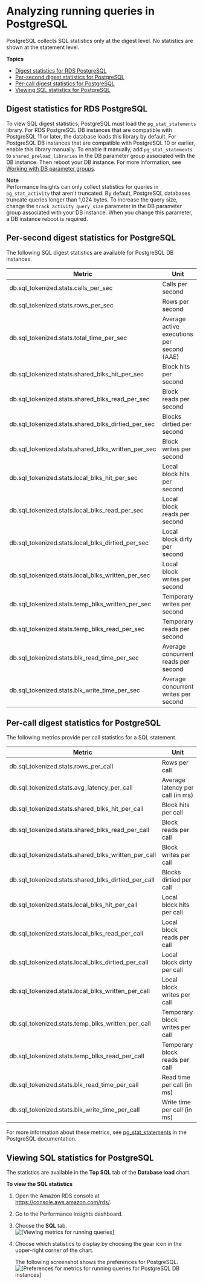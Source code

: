 # Analyzing running queries in PostgreSQL<a name="USER_PerfInsights.UsingDashboard.AnalyzeDBLoad.AdditionalMetrics.PostgreSQL"></a>

PostgreSQL collects SQL statistics only at the digest level\. No statistics are shown at the statement level\.

**Topics**
+ [Digest statistics for RDS PostgreSQL](#USER_PerfInsights.UsingDashboard.AnalyzeDBLoad.AdditionalMetrics.PostgreSQL.digest)
+ [Per\-second digest statistics for PostgreSQL](#USER_PerfInsights.UsingDashboard.AnalyzeDBLoad.AdditionalMetrics.PostgreSQL.per-second)
+ [Per\-call digest statistics for PostgreSQL](#USER_PerfInsights.UsingDashboard.AnalyzeDBLoad.AdditionalMetrics.PostgreSQL.per-call)
+ [Viewing SQL statistics for PostgreSQL](#USER_PerfInsights.UsingDashboard.AnalyzeDBLoad.AdditionalMetrics.AnalyzingDigestLevel)

## Digest statistics for RDS PostgreSQL<a name="USER_PerfInsights.UsingDashboard.AnalyzeDBLoad.AdditionalMetrics.PostgreSQL.digest"></a>

To view SQL digest statistics, PostgreSQL must load the `pg_stat_statements` library\. For RDS PostgreSQL DB instances that are compatible with PostgreSQL 11 or later, the database loads this library by default\. For PostgreSQL DB instances that are compatible with PostgreSQL 10 or earlier, enable this library manually\. To enable it manually, add `pg_stat_statements` to `shared_preload_libraries` in the DB parameter group associated with the DB instance\. Then reboot your DB instance\. For more information, see [Working with DB parameter groups](USER_WorkingWithParamGroups.md)\.

**Note**  
Performance Insights can only collect statistics for queries in `pg_stat_activity` that aren't truncated\. By default, PostgreSQL databases truncate queries longer than 1,024 bytes\. To increase the query size, change the `track_activity_query_size` parameter in the DB parameter group associated with your DB instance\. When you change this parameter, a DB instance reboot is required\.

## Per\-second digest statistics for PostgreSQL<a name="USER_PerfInsights.UsingDashboard.AnalyzeDBLoad.AdditionalMetrics.PostgreSQL.per-second"></a>

The following SQL digest statistics are available for PostgreSQL DB instances\.


| Metric | Unit | 
| --- | --- | 
| db\.sql\_tokenized\.stats\.calls\_per\_sec | Calls per second | 
| db\.sql\_tokenized\.stats\.rows\_per\_sec | Rows per second | 
| db\.sql\_tokenized\.stats\.total\_time\_per\_sec | Average active executions per second \(AAE\) | 
| db\.sql\_tokenized\.stats\.shared\_blks\_hit\_per\_sec | Block hits per second | 
| db\.sql\_tokenized\.stats\.shared\_blks\_read\_per\_sec | Block reads per second | 
| db\.sql\_tokenized\.stats\.shared\_blks\_dirtied\_per\_sec | Blocks dirtied per second | 
| db\.sql\_tokenized\.stats\.shared\_blks\_written\_per\_sec | Block writes per second | 
| db\.sql\_tokenized\.stats\.local\_blks\_hit\_per\_sec | Local block hits per second | 
| db\.sql\_tokenized\.stats\.local\_blks\_read\_per\_sec | Local block reads per second | 
| db\.sql\_tokenized\.stats\.local\_blks\_dirtied\_per\_sec | Local block dirty per second | 
| db\.sql\_tokenized\.stats\.local\_blks\_written\_per\_sec | Local block writes per second | 
| db\.sql\_tokenized\.stats\.temp\_blks\_written\_per\_sec | Temporary writes per second | 
| db\.sql\_tokenized\.stats\.temp\_blks\_read\_per\_sec | Temporary reads per second | 
| db\.sql\_tokenized\.stats\.blk\_read\_time\_per\_sec | Average concurrent reads per second | 
| db\.sql\_tokenized\.stats\.blk\_write\_time\_per\_sec | Average concurrent writes per second | 

## Per\-call digest statistics for PostgreSQL<a name="USER_PerfInsights.UsingDashboard.AnalyzeDBLoad.AdditionalMetrics.PostgreSQL.per-call"></a>

The following metrics provide per call statistics for a SQL statement\.


| Metric | Unit | 
| --- | --- | 
| db\.sql\_tokenized\.stats\.rows\_per\_call | Rows per call | 
| db\.sql\_tokenized\.stats\.avg\_latency\_per\_call | Average latency per call \(in ms\) | 
| db\.sql\_tokenized\.stats\.shared\_blks\_hit\_per\_call | Block hits per call | 
| db\.sql\_tokenized\.stats\.shared\_blks\_read\_per\_call | Block reads per call | 
| db\.sql\_tokenized\.stats\.shared\_blks\_written\_per\_call | Block writes per call | 
| db\.sql\_tokenized\.stats\.shared\_blks\_dirtied\_per\_call | Blocks dirtied per call | 
| db\.sql\_tokenized\.stats\.local\_blks\_hit\_per\_call | Local block hits per call | 
| db\.sql\_tokenized\.stats\.local\_blks\_read\_per\_call | Local block reads per call | 
| db\.sql\_tokenized\.stats\.local\_blks\_dirtied\_per\_call | Local block dirty per call | 
| db\.sql\_tokenized\.stats\.local\_blks\_written\_per\_call | Local block writes per call | 
| db\.sql\_tokenized\.stats\.temp\_blks\_written\_per\_call | Temporary block writes per call | 
| db\.sql\_tokenized\.stats\.temp\_blks\_read\_per\_call | Temporary block reads per call | 
| db\.sql\_tokenized\.stats\.blk\_read\_time\_per\_call | Read time per call \(in ms\) | 
| db\.sql\_tokenized\.stats\.blk\_write\_time\_per\_call | Write time per call \(in ms\) | 

For more information about these metrics, see [pg\_stat\_statements](https://www.postgresql.org/docs/10/pgstatstatements.html) in the PostgreSQL documentation\.

## Viewing SQL statistics for PostgreSQL<a name="USER_PerfInsights.UsingDashboard.AnalyzeDBLoad.AdditionalMetrics.AnalyzingDigestLevel"></a>

The statistics are available in the **Top SQL** tab of the **Database load** chart\.

**To view the SQL statistics**

1. Open the Amazon RDS console at [https://console\.aws\.amazon\.com/rds/](https://console.aws.amazon.com/rds/)\.

1. Go to the Performance Insights dashboard\.

1. Choose the **SQL** tab\.  
![\[Viewing metrics for running queries\]](http://docs.aws.amazon.com/AmazonRDS/latest/UserGuide/./images/perf_insights_per_sql_digest.png)

1. Choose which statistics to display by choosing the gear icon in the upper\-right corner of the chart\.

   The following screenshot shows the preferences for PostgreSQL\.  
![\[Preferences for metrics for running queries for PostgreSQL DB instances\]](http://docs.aws.amazon.com/AmazonRDS/latest/UserGuide/./images/perf_insights_per_sql_pref_apg.png)